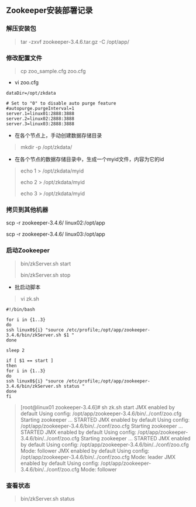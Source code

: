 ## Zookeeper安装部署记录

### 解压安装包

> tar -zxvf zookeeper-3.4.6.tar.gz -C /opt/app/

### 修改配置文件

> cp zoo_sample.cfg zoo.cfg

- vi zoo.cfg

```shell
dataDir=/opt/zkdata

# Set to "0" to disable auto purge feature
#autopurge.purgeInterval=1
server.1=linux01:2888:3888
server.2=linux02:2888:3888
server.3=linux03:2888:3888
```

- 在各个节点上，手动创建数据存储目录

> mkdir -p /opt/zkdata/

- 在各个节点的数据存储目录中，生成一个myid文件，内容为它的id

> echo 1 > /opt/zkdata/myid
>
> echo 2 > /opt/zkdata/myid
>
> echo 3 > /opt/zkdata/myid

### 拷贝到其他机器

scp -r zookeeper-3.4.6/ linux02:/opt/app

scp -r zookeeper-3.4.6/ linux03:/opt/app

### 启动Zookeeper

> bin/zkServer.sh start
>
> bin/zkServer.sh stop

- 批启动脚本

> vi zk.sh

```shell
#!/bin/bash

for i in {1..3}
do
ssh linux0${i} "source /etc/profile;/opt/app/zookeeper-3.4.6/bin/zkServer.sh $1 "
done

sleep 2

if [ $1 == start ]
then
for i in {1..3}
do
ssh linux0${i} "source /etc/profile;/opt/app/zookeeper-3.4.6/bin/zkServer.sh status "
done
fi
```

> [root@linux01 zookeeper-3.4.6]# sh zk.sh start
> JMX enabled by default
> Using config: /opt/app/zookeeper-3.4.6/bin/../conf/zoo.cfg
> Starting zookeeper ... STARTED
> JMX enabled by default
> Using config: /opt/app/zookeeper-3.4.6/bin/../conf/zoo.cfg
> Starting zookeeper ... STARTED
> JMX enabled by default
> Using config: /opt/app/zookeeper-3.4.6/bin/../conf/zoo.cfg
> Starting zookeeper ... STARTED
> JMX enabled by default
> Using config: /opt/app/zookeeper-3.4.6/bin/../conf/zoo.cfg
> Mode: follower
> JMX enabled by default
> Using config: /opt/app/zookeeper-3.4.6/bin/../conf/zoo.cfg
> Mode: leader
> JMX enabled by default
> Using config: /opt/app/zookeeper-3.4.6/bin/../conf/zoo.cfg
> Mode: follower

### 查看状态

> bin/zkServer.sh status